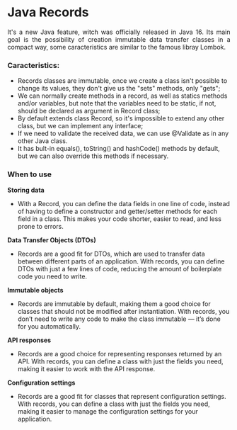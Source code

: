 # Java Records

<p align="justify">
It's a new Java feature, witch was officially released in Java 16. Its main goal is the possibility of creation immutable data transfer classes in a compact way, some caracteristics are similar to the famous libray Lombok.


### Caracteristics:

- Records classes are immutable, once we create a class isn't possible to change its values, they don't give us the "sets" methods, only "gets";
- We can normally create methods in a record, as well as statics methods and/or variables, but note that the variables need to be static, if not, should be declared as argument in Record class;
- By default extends class Record, so it's impossible to extend any other class, but we can implement any interface;
- If we need to validate the received data, we can use @Validate as in any other Java class.
- It has bult-in equals(), toString() and hashCode() methods by default, but we can also override this methods if necessary.

### When to use

<b>Storing data</b>
- With a Record, you can define the data fields in one line of code, instead of having to define a constructor and getter/setter methods for each field in a class. This makes your code shorter, easier to read, and less prone to errors.

<b>Data Transfer Objects (DTOs)</b>
- Records are a good fit for DTOs, which are used to transfer data between different parts of an application. With records, you can define DTOs with just a few lines of code, reducing the amount of boilerplate code you need to write.

<b>Immutable objects</b>
- Records are immutable by default, making them a good choice for classes that should not be modified after instantiation. With records, you don’t need to write any code to make the class immutable — it’s done for you automatically.

<b>API responses</b>
- Records are a good choice for representing responses returned by an API. With records, you can define a class with just the fields you need, making it easier to work with the API response.

<b>Configuration settings</b>
- Records are a good fit for classes that represent configuration settings. With records, you can define a class with just the fields you need, making it easier to manage the configuration settings for your application.
</p>
